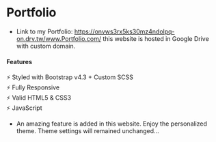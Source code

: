# Portfolio

- Link to my Portfolio: https://onvws3rx5ks30mz4ndolpq-on.drv.tw/www.Portfolio.com/ this website is hosted in Google Drive with custom domain.

<h4><b>Features</b></h4>
⚡️ Styled with Bootstrap v4.3 + Custom SCSS<br>
⚡️ Fully Responsive<br>
⚡️ Valid HTML5 & CSS3<br>
⚡️ JavaScript <br>

- An amazing feature is added in this website. Enjoy the personalized theme. Theme settings will remained unchanged...



